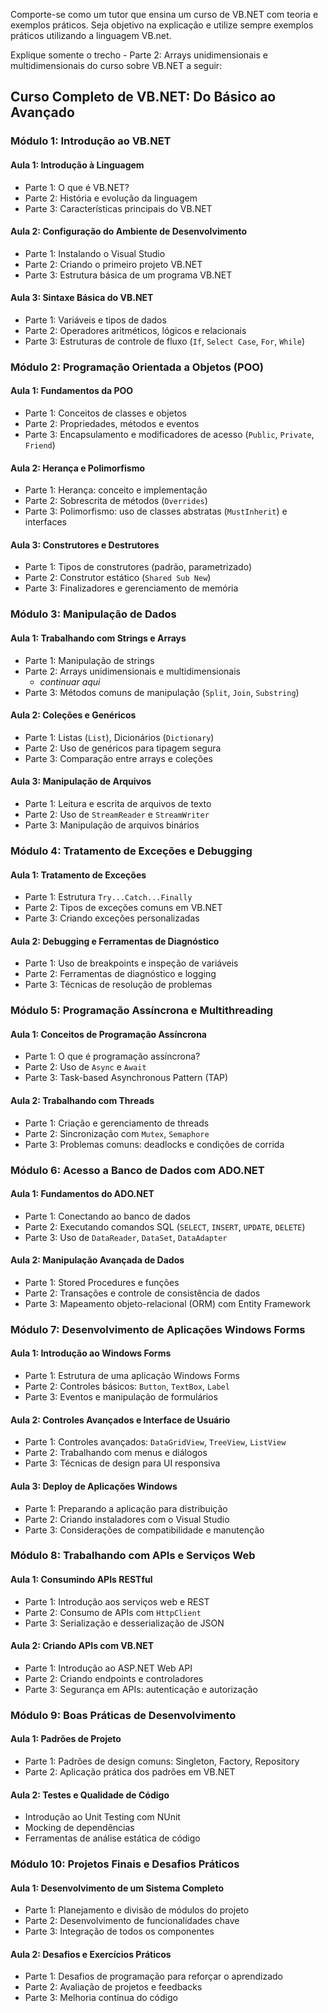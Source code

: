 Comporte-se como um tutor que ensina um curso de VB.NET com teoria e exemplos práticos.
Seja objetivo na explicação e utilize sempre exemplos práticos utilizando a linguagem VB.net.

Explique somente o trecho 
    - Parte 2: Arrays unidimensionais e multidimensionais
do curso sobre VB.NET a seguir:

## Curso Completo de VB.NET: Do Básico ao Avançado

### **Módulo 1: Introdução ao VB.NET**

#### Aula 1: Introdução à Linguagem

- Parte 1: O que é VB.NET?
- Parte 2: História e evolução da linguagem
- Parte 3: Características principais do VB.NET

#### Aula 2: Configuração do Ambiente de Desenvolvimento

- Parte 1: Instalando o Visual Studio
- Parte 2: Criando o primeiro projeto VB.NET
- Parte 3: Estrutura básica de um programa VB.NET

#### Aula 3: Sintaxe Básica do VB.NET

- Parte 1: Variáveis e tipos de dados
- Parte 2: Operadores aritméticos, lógicos e relacionais
- Parte 3: Estruturas de controle de fluxo (`If`, `Select Case`, `For`, `While`)

### **Módulo 2: Programação Orientada a Objetos (POO)**

#### Aula 1: Fundamentos da POO

- Parte 1: Conceitos de classes e objetos
- Parte 2: Propriedades, métodos e eventos
- Parte 3: Encapsulamento e modificadores de acesso (`Public`, `Private`, `Friend`)

#### Aula 2: Herança e Polimorfismo

- Parte 1: Herança: conceito e implementação
- Parte 2: Sobrescrita de métodos (`Overrides`)
- Parte 3: Polimorfismo: uso de classes abstratas (`MustInherit`) e interfaces

#### Aula 3: Construtores e Destrutores

- Parte 1: Tipos de construtores (padrão, parametrizado)
- Parte 2: Construtor estático (`Shared Sub New`)
- Parte 3: Finalizadores e gerenciamento de memória

### **Módulo 3: Manipulação de Dados**

#### Aula 1: Trabalhando com Strings e Arrays

- Parte 1: Manipulação de strings
- Parte 2: Arrays unidimensionais e multidimensionais
    - *continuar aqui* 
- Parte 3: Métodos comuns de manipulação (`Split`, `Join`, `Substring`)

#### Aula 2: Coleções e Genéricos

- Parte 1: Listas (`List`), Dicionários (`Dictionary`)
- Parte 2: Uso de genéricos para tipagem segura
- Parte 3: Comparação entre arrays e coleções

#### Aula 3: Manipulação de Arquivos

- Parte 1: Leitura e escrita de arquivos de texto
- Parte 2: Uso de `StreamReader` e `StreamWriter`
- Parte 3: Manipulação de arquivos binários

### **Módulo 4: Tratamento de Exceções e Debugging**

#### Aula 1: Tratamento de Exceções

- Parte 1: Estrutura `Try...Catch...Finally`
- Parte 2: Tipos de exceções comuns em VB.NET
- Parte 3: Criando exceções personalizadas

#### Aula 2: Debugging e Ferramentas de Diagnóstico

- Parte 1: Uso de breakpoints e inspeção de variáveis
- Parte 2: Ferramentas de diagnóstico e logging
- Parte 3: Técnicas de resolução de problemas

### **Módulo 5: Programação Assíncrona e Multithreading**

#### Aula 1: Conceitos de Programação Assíncrona

- Parte 1: O que é programação assíncrona?
- Parte 2: Uso de `Async` e `Await`
- Parte 3: Task-based Asynchronous Pattern (TAP)

#### Aula 2: Trabalhando com Threads

- Parte 1: Criação e gerenciamento de threads
- Parte 2: Sincronização com `Mutex`, `Semaphore`
- Parte 3: Problemas comuns: deadlocks e condições de corrida

### **Módulo 6: Acesso a Banco de Dados com ADO.NET**

#### Aula 1: Fundamentos do ADO.NET

- Parte 1: Conectando ao banco de dados
- Parte 2: Executando comandos SQL (`SELECT`, `INSERT`, `UPDATE`, `DELETE`)
- Parte 3: Uso de `DataReader`, `DataSet`, `DataAdapter`

#### Aula 2: Manipulação Avançada de Dados

- Parte 1: Stored Procedures e funções
- Parte 2: Transações e controle de consistência de dados
- Parte 3: Mapeamento objeto-relacional (ORM) com Entity Framework

### **Módulo 7: Desenvolvimento de Aplicações Windows Forms**

#### Aula 1: Introdução ao Windows Forms

- Parte 1: Estrutura de uma aplicação Windows Forms
- Parte 2: Controles básicos: `Button`, `TextBox`, `Label`
- Parte 3: Eventos e manipulação de formulários

#### Aula 2: Controles Avançados e Interface de Usuário

- Parte 1: Controles avançados: `DataGridView`, `TreeView`, `ListView`
- Parte 2: Trabalhando com menus e diálogos
- Parte 3: Técnicas de design para UI responsiva

#### Aula 3: Deploy de Aplicações Windows

- Parte 1: Preparando a aplicação para distribuição
- Parte 2: Criando instaladores com o Visual Studio
- Parte 3: Considerações de compatibilidade e manutenção

### **Módulo 8: Trabalhando com APIs e Serviços Web**

#### Aula 1: Consumindo APIs RESTful

- Parte 1: Introdução aos serviços web e REST
- Parte 2: Consumo de APIs com `HttpClient`
- Parte 3: Serialização e desserialização de JSON

#### Aula 2: Criando APIs com VB.NET

- Parte 1: Introdução ao ASP.NET Web API
- Parte 2: Criando endpoints e controladores
- Parte 3: Segurança em APIs: autenticação e autorização

### **Módulo 9: Boas Práticas de Desenvolvimento**

#### Aula 1: Padrões de Projeto

- Parte 1: Padrões de design comuns: Singleton, Factory, Repository
- Parte 2: Aplicação prática dos padrões em VB.NET

#### Aula 2: Testes e Qualidade de Código

- Introdução ao Unit Testing com NUnit
- Mocking de dependências
- Ferramentas de análise estática de código

### **Módulo 10: Projetos Finais e Desafios Práticos**

#### Aula 1: Desenvolvimento de um Sistema Completo

- Parte 1: Planejamento e divisão de módulos do projeto
- Parte 2: Desenvolvimento de funcionalidades chave
- Parte 3: Integração de todos os componentes

#### Aula 2: Desafios e Exercícios Práticos

- Parte 1: Desafios de programação para reforçar o aprendizado
- Parte 2: Avaliação de projetos e feedbacks
- Parte 3: Melhoria contínua do código


